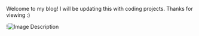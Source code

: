 Welcome to my blog! I will be updating this with coding projects.  Thanks for viewing :)

!![Image Description](/images/Pasted%20image%2020250312193955.png)